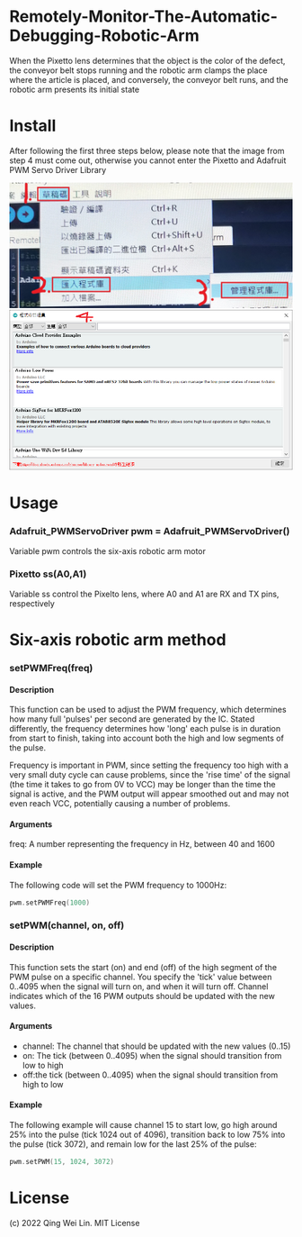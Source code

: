 # Remotely-Monitor-The-Automatic-Debugging-Robotic-Arm

When the Pixetto lens determines that the object is the color of the defect, the conveyor belt stops running and the robotic arm clamps the place where the article is placed, and conversely, the conveyor belt runs, and the robotic arm presents its initial state

# Install

After following the first three steps below, please note that the image from step 4 must come out, otherwise you cannot enter the Pixetto and Adafruit PWM Servo Driver Library

![jpg](sample_1.jpg)
![png](sample_2.png)

# Usage
### Adafruit_PWMServoDriver pwm = Adafruit_PWMServoDriver()

Variable pwm controls the six-axis robotic arm motor

### Pixetto ss(A0,A1)

Variable ss control the Pixelto lens, where A0 and A1 are RX and TX pins, respectively

# Six-axis robotic arm method
### setPWMFreq(freq)
#### Description
This function can be used to adjust the PWM frequency, which determines how many full 'pulses' per second are generated by the IC. Stated differently, the frequency determines how 'long' each pulse is in duration from start to finish, taking into account both the high and low segments of the pulse.

Frequency is important in PWM, since setting the frequency too high with a very small duty cycle can cause problems, since the 'rise time' of the signal (the time it takes to go from 0V to VCC) may be longer than the time the signal is active, and the PWM output will appear smoothed out and may not even reach VCC, potentially causing a number of problems.

#### Arguments
freq: A number representing the frequency in Hz, between 40 and 1600
#### Example
The following code will set the PWM frequency to 1000Hz:
```C++
pwm.setPWMFreq(1000)
```
### setPWM(channel, on, off)
#### Description
This function sets the start (on) and end (off) of the high segment of the PWM pulse on a specific channel.  You specify the 'tick' value between 0..4095 when the signal will turn on, and when it will turn off.  Channel indicates which of the 16 PWM outputs should be updated with the new values.

#### Arguments
  * channel: The channel that should be updated with the new values (0..15)
  * on: The tick (between 0..4095) when the signal should transition from low to high
  * off:the tick (between 0..4095) when the signal should transition from high to low
#### Example
The following example will cause channel 15 to start low, go high around 25% into the pulse (tick 1024 out of 4096), transition back to low 75% into the pulse (tick 3072), and remain low for the last 25% of the pulse:
```C++
pwm.setPWM(15, 1024, 3072)
```

# License
(c) 2022 Qing Wei Lin. MIT License
